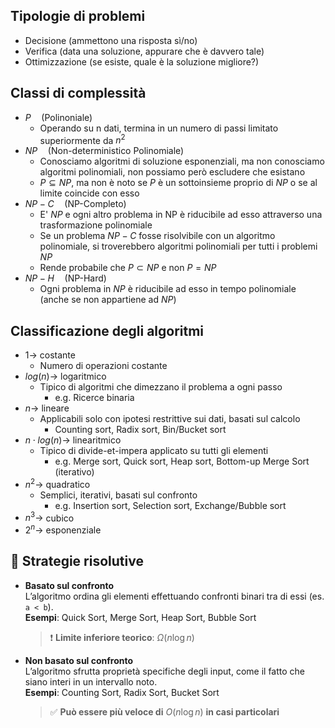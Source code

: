 ## Tipologie di problemi
- Decisione (ammettono una risposta sì/no)
- Verifica (data una soluzione, appurare che è davvero tale)
- Ottimizzazione (se esiste, quale è la soluzione migliore?)

## Classi di complessità
- $P \quad$(Polinoniale)
	- Operando su n dati, termina in un numero di passi limitato superiormente da $n^2$
- $NP \quad$(Non-deterministico Polinomiale)
	- Conosciamo algoritmi di soluzione esponenziali, ma non conosciamo algoritmi polinomiali, non possiamo però escludere che esistano
	- $P \subseteq NP$, ma non è noto se $P$ è un sottoinsieme proprio di $NP$ o se al limite coincide con esso
- $NP-C \quad$(NP-Completo)
	- E' $NP$ e ogni altro problema in NP è riducibile ad esso attraverso una trasformazione polinomiale
	- Se un problema $NP-C$ fosse risolvibile con un algoritmo polinomiale, si troverebbero algoritmi polinomiali per tutti i problemi $NP$
	- Rende probabile che $P \subset NP$ e non $P = NP$
- $NP-H \quad$(NP-Hard)
	- Ogni problema in $NP$ è riducibile ad esso in tempo polinomiale (anche se non appartiene ad $NP$)

## Classificazione degli algoritmi
- $1 \to$ costante
	- Numero di operazioni costante
- $log(n) \to$ logaritmico
	- Tipico di algoritmi che dimezzano il problema a ogni passo
		- e.g. Ricerce binaria
- $n \to$ lineare
	- Applicabili solo con ipotesi restrittive sui dati, basati sul calcolo
		- Counting sort, Radix sort, Bin/Bucket sort
- $n \cdot log(n) \to$ linearitmico
	- Tipico di divide-et-impera applicato su tutti gli elementi
		- e.g. Merge sort, Quick sort, Heap sort, Bottom-up Merge Sort (iterativo)
- $n^2 \to$ quadratico
	- Semplici, iterativi, basati sul confronto
		- e.g. Insertion sort, Selection sort, Exchange/Bubble sort
- $n^3 \to$ cubico
- $2^n \to$ esponenziale


## 🧠 Strategie risolutive

- **Basato sul confronto**  
  L’algoritmo ordina gli elementi effettuando confronti binari tra di essi (es. `a < b`).  
  **Esempi**: Quick Sort, Merge Sort, Heap Sort, Bubble Sort  
  > ❗ **Limite inferiore teorico**: $\Omega (n \log{n})$

- **Non basato sul confronto**  
  L’algoritmo sfrutta proprietà specifiche degli input, come il fatto che siano interi in un intervallo noto.  
  **Esempi**: Counting Sort, Radix Sort, Bucket Sort  
  >  ✅ **Può essere più veloce di** $O(n \log{n})$ **in casi particolari**
